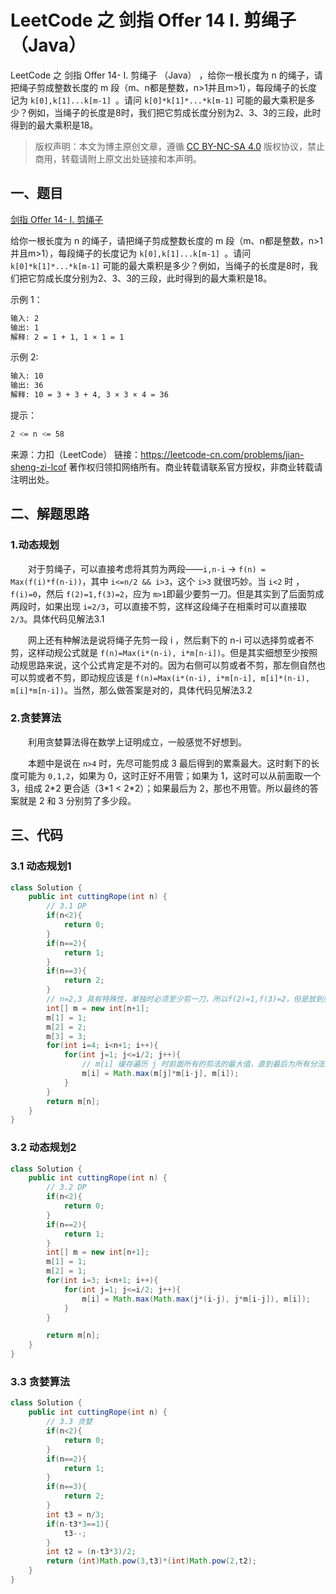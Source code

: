 # LeetCode 之 剑指 Offer 14  I. 剪绳子 （Java） 


LeetCode 之 剑指 Offer 14- I. 剪绳子 （Java） ，给你一根长度为 n 的绳子，请把绳子剪成整数长度的 m 段（m、n都是整数，n>1并且m>1），每段绳子的长度记为 `k[0],k[1]...k[m-1] `。请问 `k[0]*k[1]*...*k[m-1]` 可能的最大乘积是多少？例如，当绳子的长度是8时，我们把它剪成长度分别为2、3、3的三段，此时得到的最大乘积是18。

<!--more-->

> 版权声明：本文为博主原创文章，遵循 [CC BY-NC-SA 4.0](https://creativecommons.org/licenses/by-nc-sa/4.0/) 版权协议，禁止商用，转载请附上原文出处链接和本声明。

## 一、题目
[剑指 Offer 14- I. 剪绳子](https://leetcode-cn.com/problems/jian-sheng-zi-lcof/)

给你一根长度为 n 的绳子，请把绳子剪成整数长度的 m 段（m、n都是整数，n>1并且m>1），每段绳子的长度记为 `k[0],k[1]...k[m-1] `。请问 `k[0]*k[1]*...*k[m-1]` 可能的最大乘积是多少？例如，当绳子的长度是8时，我们把它剪成长度分别为2、3、3的三段，此时得到的最大乘积是18。

示例 1：

```bash
输入: 2
输出: 1
解释: 2 = 1 + 1, 1 × 1 = 1
```

示例 2:

```bash
输入: 10
输出: 36
解释: 10 = 3 + 3 + 4, 3 × 3 × 4 = 36
```

提示：

```bash
2 <= n <= 58
```

来源：力扣（LeetCode）
链接：https://leetcode-cn.com/problems/jian-sheng-zi-lcof
著作权归领扣网络所有。商业转载请联系官方授权，非商业转载请注明出处。

## 二、解题思路

### 1.动态规划

&emsp;&emsp;对于剪绳子，可以直接考虑将其剪为两段——`i,n-i` → `f(n) = Max(f(i)*f(n-i))`，其中 `i<=n/2 && i>3`，这个 `i>3` 就很巧妙。当 `i<2` 时 ，`f(i)=0`，然后 `f(2)=1,f(3)=2`，应为 `m>1`即最少要剪一刀。但是其实到了后面剪成两段时，如果出现 `i=2/3`，可以直接不剪，这样这段绳子在相乘时可以直接取 `2/3`。具体代码见解法3.1

&emsp;&emsp;网上还有种解法是说将绳子先剪一段 i ，然后剩下的 n-i 可以选择剪或者不剪，这样动规公式就是 `f(n)=Max(i*(n-i), i*m[n-i])`。但是其实细想至少按照动规思路来说，这个公式肯定是不对的。因为右侧可以剪或者不剪，那左侧自然也可以剪或者不剪，即动规应该是 `f(n)=Max(i*(n-i), i*m[n-i], m[i]*(n-i), m[i]*m[n-i])`。当然，那么做答案是对的，具体代码见解法3.2

### 2.贪婪算法

&emsp;&emsp;利用贪婪算法得在数学上证明成立，一般感觉不好想到。

&emsp;&emsp;本题中是说在 `n>4` 时，先尽可能剪成 3 最后得到的累乘最大。这时剩下的长度可能为 `0,1,2`，如果为 0，这时正好不用管；如果为 1，这时可以从前面取一个 3，组成 2\*2 更合适（3\*1 < 2\*2）；如果最后为 2，那也不用管。所以最终的答案就是 2 和 3 分别剪了多少段。

## 三、代码

### 3.1 动态规划1

```java
class Solution {
    public int cuttingRope(int n) {
        // 3.1 DP
        if(n<2){
            return 0;
        }
        if(n==2){
            return 1;
        }
        if(n==3){
            return 2;
        }
        // n=2,3 具有特殊性，单独时必须至少剪一刀，所以f(2)=1,f(3)=2，但是放到剪的两侧时其实最大为2,3，所以动态公式从 4 开始，f(n)=Max(f(i)*f(n-i)) (n>3,i<=n/2)
        int[] m = new int[n+1];
        m[1] = 1;
        m[2] = 2;
        m[3] = 3;
        for(int i=4; i<n+1; i++){
            for(int j=1; j<=i/2; j++){
                // m[i] 缓存遍历 j 时前面所有的剪法的最大值，直到最后为所有分法的最大值
                m[i] = Math.max(m[j]*m[i-j], m[i]);
            }
        }
        return m[n];
    }
}
```

### 3.2 动态规划2

```java
class Solution {
    public int cuttingRope(int n) {
        // 3.2 DP
        if(n<2){
            return 0;
        }
        if(n==2){
            return 1;
        }
        int[] m = new int[n+1];
        m[1] = 1;
        m[2] = 1;
        for(int i=3; i<n+1; i++){
            for(int j=1; j<=i/2; j++){
                m[i] = Math.max(Math.max(j*(i-j), j*m[i-j]), m[i]);
            }
        }

        return m[n];
    }
}
```

### 3.3 贪婪算法

```java
class Solution {
    public int cuttingRope(int n) {
        // 3.3 贪婪
        if(n<2){
            return 0;
        }
        if(n==2){
            return 1;
        }
        if(n==3){
            return 2;
        }
        int t3 = n/3;
        if(n-t3*3==1){
            t3--;
        }
        int t2 = (n-t3*3)/2;
        return (int)Math.pow(3,t3)*(int)Math.pow(2,t2);
    }
}
```

